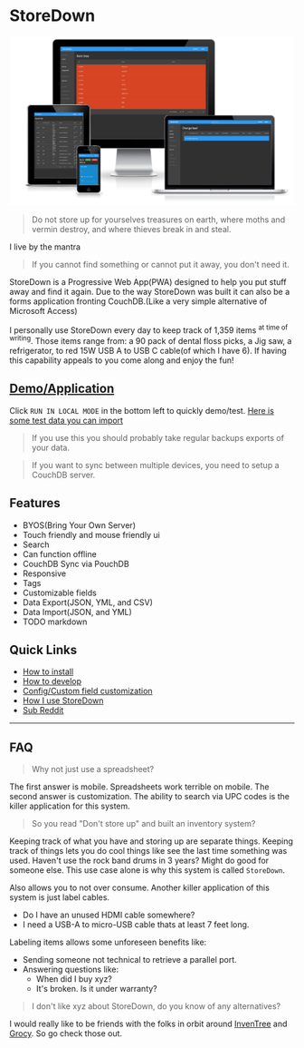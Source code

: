 # StoreDown

![Responsive to screen size](./docs/images/responsive.png)
> Do not store up for yourselves treasures on earth, where moths and vermin destroy, and where thieves break in and steal.

I live by the mantra

> If you cannot find something or cannot put it away, you don't need it.

StoreDown is a Progressive Web App(PWA) designed to help you put stuff away and find it again.
Due to the way StoreDown was built it can also be a forms application fronting CouchDB.(Like a very simple alternative of Microsoft Access)

I personally use StoreDown every day to keep track of 1,359 items <sup> at time of writing</sup>. Those items range from: a 90 pack of dental floss picks, a Jig saw, a refrigerator, to red 15W USB A to USB C cable(of which I have 6). If having this capability appeals to you come along and enjoy the fun!


## [Demo/Application](https://foxusa.github.io/StoreDown/dist/)
Click `RUN IN LOCAL MODE` in the bottom left to quickly demo/test.
[Here is some test data you can import](https://gist.github.com/FoxUSA/80bc1b72b896a5d1db550ea7aaf4a167)

> If you use this you should probably take regular backups exports of your data.

> If you want to sync between multiple devices, you need to setup a CouchDB server.

## Features
- BYOS(Bring Your Own Server)
- Touch friendly and mouse friendly ui
- Search
- Can function offline
- CouchDB Sync via PouchDB
- Responsive
- Tags
- Customizable fields
- Data Export(JSON, YML, and CSV)
- Data Import(JSON, and YML)
- TODO markdown



## Quick Links
- [How to install](./docs/install.md)
- [How to develop](./docs/development.md)
- [Config/Custom field customization](./docs/config.schema.md)
- [How I use StoreDown](./docs/system.md)
- [Sub Reddit](https://www.reddit.com/r/storedown/)

---

## FAQ

> Why not just use a spreadsheet?

The first answer is mobile. Spreadsheets work terrible on mobile.
The second answer is customization. The ability to search via UPC codes is the killer application for this system.

> So you read "Don't store up" and built an inventory system?

Keeping track of what you have and storing up are separate things.
Keeping track of things lets you do cool things like see the last time something was used.
Haven't use the rock band drums in 3 years? Might do good for someone else.
This use case alone is why this system is called `StoreDown`.

Also allows you to not over consume.
Another killer application of this system is just label cables.
- Do I have an unused HDMI cable somewhere?
- I need a USB-A to micro-USB cable thats at least 7 feet long.

Labeling items allows some unforeseen benefits like:
- Sending someone not technical to retrieve a parallel port.
- Answering questions like:
  - When did I buy xyz?
  - It's broken. Is it under warranty?

> I don't like xyz about StoreDown, do you know of any alternatives? 

I would really like to be friends with the folks in orbit around [InvenTree](https://github.com/inventree/InvenTree) and [Grocy](https://github.com/grocy/grocy). 
So go check those out.